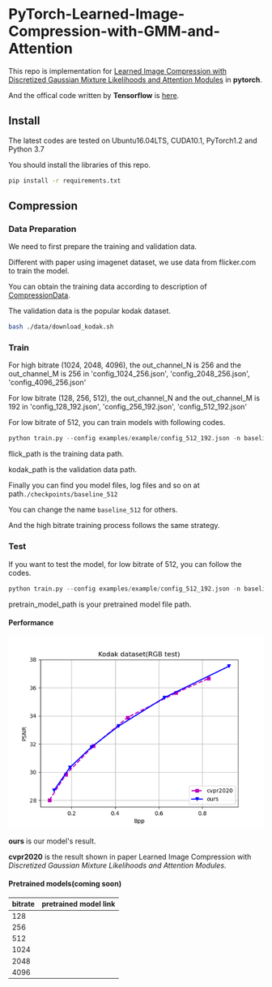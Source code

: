 # PyTorch-Learned-Image-Compression-with-GMM-and-Attention
This repo is implementation for [Learned Image Compression with Discretized Gaussian Mixture Likelihoods and Attention Modules](https://openaccess.thecvf.com/content_CVPR_2020/papers/Cheng_Learned_Image_Compression_With_Discretized_Gaussian_Mixture_Likelihoods_and_Attention_CVPR_2020_paper.pdf) in **pytorch**.

And the offical code written by **Tensorflow** is [here](https://github.com/ZhengxueCheng/Learned-Image-Compression-with-GMM-and-Attention).

## Install

The latest codes are tested on Ubuntu16.04LTS, CUDA10.1, PyTorch1.2 and Python 3.7

You should install the libraries of this repo.

```sh
pip install -r requirements.txt
```

## Compression

### Data Preparation

We need to first prepare the training and validation data.

Different with paper using imagenet dataset, we use data from flicker.com to train the model. 

You can obtain the training data according to description of [CompressionData](https://github.com/liujiaheng/CompressionData).

The validation data is the popular kodak dataset.

```sh
bash ./data/download_kodak.sh
```

### Train

For high bitrate (1024, 2048, 4096), the out_channel_N is 256 and the out_channel_M is 256 in 'config_1024_256.json', 'config_2048_256.json', 'config_4096_256.json'

For low bitrate (128, 256, 512), the out_channel_N and the out_channel_M is 192 in 'config_128_192.json', 'config_256_192.json', 'config_512_192.json'



For low bitrate of 512, you can train models with following codes.

```python
python train.py --config examples/example/config_512_192.json -n baseline_512 --train flick_path --val kodak_path
```

flick_path is the training data path.

kodak_path is the validation data path.

Finally you can find you model files, log files and so on at path`./checkpoints/baseline_512`

You can change the name `baseline_512` for others.

And the high bitrate training process follows the same strategy.

### Test

If you want to test the model, for low bitrate of 512, you can follow the codes.

```python
python train.py --config examples/example/config_512_192.json -n baseline_512 --train flick_path --val kodak_path --pretrain pretrain_model_path --test
```

pretrain_model_path is your pretrained model file path.

#### Performance

![pic1](./pic/pic1.png)

**ours** is our model's result. 

**cvpr2020** is the result shown in paper Learned Image Compression with *Discretized Gaussian Mixture Likelihoods and Attention Modules*.

#### Pretrained models(coming soon)

| bitrate | pretrained model link |
| ------- | --------------------- |
| 128     |                       |
| 256     |                       |
| 512     |                       |
| 1024    |                       |
| 2048    |                       |
| 4096    |                       |

